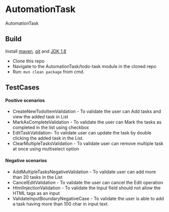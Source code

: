 # AutomationTask
AutomationTask

## Build ##
Install [maven](https://maven.apache.org/), [git](https://git-scm.com/) and  [JDK 1.8](http://www.oracle.com/technetwork/java/javase/downloads/jdk8-downloads-2133151.html)
* Clone this repo
* Navigate to the AutomationTask/todo-task module in the cloned repo
* Run: `mvn clean package` from cmd.

## TestCases ##
#### Positive scenarios ###
* CreateNewTodoItemValidation - To validate the user can Add tasks and view the added task in List
* MarkAsCompleteValidation - To validate the user can Mark the tasks as completed in the list using checkbox
* EditTaskValidation- To validate user can update the task by double clicking the added task in the List.
* ClearMultipleTasksValidation - To validate user can remove multiple task at once using multiselect option 

#### Negative scenarios ###
* AddMultipleTasksNegativeValidation - To validate user can add more than 20 tasks in the List
* CancelEditValidation - To validate the user can cancel the Edit operation 
* HtmlInjectionValidation - To validate the Input field should not allow the HTML tags as an input
* ValidateInputBoundaryNegativeCase - To validate the user is able to add a task having more than 100 char in input text.



